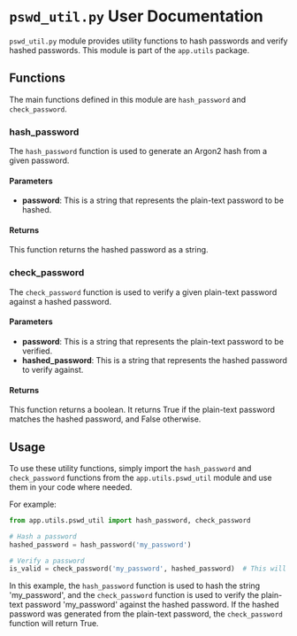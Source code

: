 # `pswd_util.py` User Documentation

`pswd_util.py` module provides utility functions to hash passwords and verify hashed passwords. This module is part of the `app.utils` package.

## Functions

The main functions defined in this module are `hash_password` and `check_password`.

### hash_password

The `hash_password` function is used to generate an Argon2 hash from a given password.

#### Parameters

- **password**: This is a string that represents the plain-text password to be hashed.

#### Returns

This function returns the hashed password as a string.

### check_password

The `check_password` function is used to verify a given plain-text password against a hashed password.

#### Parameters

- **password**: This is a string that represents the plain-text password to be verified.
- **hashed_password**: This is a string that represents the hashed password to verify against.

#### Returns

This function returns a boolean. It returns True if the plain-text password matches the hashed password, and False otherwise.

## Usage

To use these utility functions, simply import the `hash_password` and `check_password` functions from the `app.utils.pswd_util` module and use them in your code where needed.

For example:

```python
from app.utils.pswd_util import hash_password, check_password

# Hash a password
hashed_password = hash_password('my_password')

# Verify a password
is_valid = check_password('my_password', hashed_password)  # This will return True
```

In this example, the `hash_password` function is used to hash the string 'my_password', and the `check_password` function is used to verify the plain-text password 'my_password' against the hashed password. If the hashed password was generated from the plain-text password, the `check_password` function will return True.